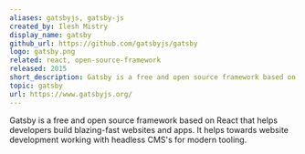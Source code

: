 ```yaml
---
aliases: gatsbyjs, gatsby-js
created_by: Ilesh Mistry
display_name: gatsby
github_url: https://github.com/gatsbyjs/gatsby
logo: gatsby.png
related: react, open-source-framework
released: 2015
short_description: Gatsby is a free and open source framework based on React that helps developers build blazing fast websites and apps.
topic: gatsby
url: https://www.gatsbyjs.org/
---
```

Gatsby is a free and open source framework based on React that helps developers build blazing-fast websites and apps.
It helps towards website development working with headless CMS's for modern tooling.